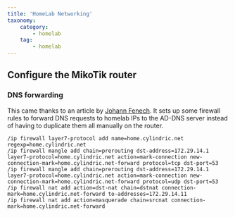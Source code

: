 ```yaml
---
title: 'HomeLab Networking'
taxonomy:
    category:
        - homelab
    tag:
        - homelab
---
```


## Configure the MikoTik router

### DNS forwarding

This came thanks to an article by [Johann Fenech](https://blog.johannfenech.com/mikrotik-conditional-dns-forwarding/).
It sets up some firewall rules to forward DNS requests to homelab IPs to the AD-DNS server instead of having to duplicate them all manually on the router.

```text
/ip firewall layer7-protocol add name=home.cylindric.net regexp=home.cylindric.net
/ip firewall mangle add chain=prerouting dst-address=172.29.14.1 layer7-protocol=home.cylindric.net action=mark-connection new-connection-mark=home.cylindric.net-forward protocol=tcp dst-port=53
/ip firewall mangle add chain=prerouting dst-address=172.29.14.1 layer7-protocol=home.cylindric.net action=mark-connection new-connection-mark=home.cylindric.net-forward protocol=udp dst-port=53
/ip firewall nat add action=dst-nat chain=dstnat connection-mark=home.cylindric.net-forward to-addresses=172.29.14.11
/ip firewall nat add action=masquerade chain=srcnat connection-mark=home.cylindric.net-forward
```

